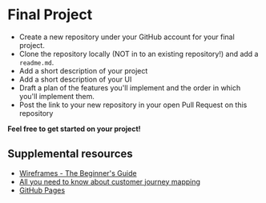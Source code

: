 # Final Project
- Create a new repository under your GitHub account for your final project.
- Clone the repository locally (NOT in to an existing repository!) and add a `readme.md`.
- Add a short description of your project
- Add a short description of your UI
- Draft a plan of the features you'll implement and the order in which you'll implement them.
- Post the link to your new repository in your open Pull Request on this repository


__Feel free to get started on your project!__



## Supplemental resources
- [Wireframes - The Beginner's Guide](http://theuxreview.co.uk/wireframes-beginners-guide/)
- [All you need to know about customer journey mapping](https://www.smashingmagazine.com/2015/01/all-about-customer-journey-mapping/)
- [GitHub Pages](https://pages.github.com/)
